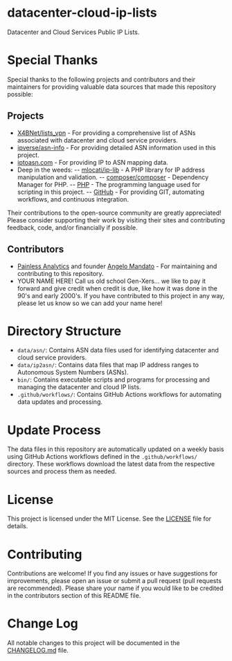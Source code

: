 # datacenter-cloud-ip-lists
Datacenter and Cloud Services Public IP Lists.

# Special Thanks
Special thanks to the following projects and contributors and their maintainers for providing valuable data sources that made this repository possible:

## Projects
- [X4BNet/lists_vpn](https://github.com/X4BNet/lists_vpn) - For providing a comprehensive list of ASNs associated with datacenter and cloud service providers.
- [ipverse/asn-info](https://github.com/ipverse/asn-info) - For providing detailed ASN information used in this project.
- [iptoasn.com](https://iptoasn.com/) - For providing IP to ASN mapping data.
- Deep in the weeds:
-- [mlocati/ip-lib](https://github.com/mlocati/ip-lib) - A PHP library for IP address manipulation and validation.
-- [composer/composer](https://github.com/composer/composer) - Dependency Manager for PHP.
-- [PHP](https://www.php.net) - The programming language used for scripting in this project.
-- [GitHub](https://github.com/) - For providing GIT, automating workflows, and continuous integration.

Their contributions to the open-source community are greatly appreciated! Please consider supporting their work by visiting their sites and contributing feedback, code, and/or financially if possible.  

## Contributors
- [Painless Analytics](https://www.painlessanalytics.com) and founder [Angelo Mandato](https://angelo.mandato.com) - For maintaining and contributing to this repository.
- YOUR NAME HERE! Call us old school Gen-Xers... we like to pay it forward and give credit when credit is due, like how it was done in the 90's and early 2000's. If you have contributed to this project in any way, please let us know so we can add your name here!

# Directory Structure
- `data/asn/`: Contains ASN data files used for identifying datacenter and cloud service providers.
- `data/ip2asn/`: Contains data files that map IP address ranges to Autonomous System Numbers (ASNs).
- `bin/`: Contains executable scripts and programs for processing and managing the datacenter and cloud IP lists.
- `.github/workflows/`: Contains GitHub Actions workflows for automating data updates and processing.

# Update Process
The data files in this repository are automatically updated on a weekly basis using GitHub Actions workflows defined in the `.github/workflows/` directory. These workflows download the latest data from the respective sources and process them as needed.

# License
This project is licensed under the MIT License. See the [LICENSE](LICENSE) file for details.

# Contributing
Contributions are welcome! If you find any issues or have suggestions for improvements, please open an issue or submit a pull request (pull requests are recommended). Please share your name if you would like to be credited in the contributors section of this README file.

# Change Log
All notable changes to this project will be documented in the [CHANGELOG.md](CHANGELOG.md) file.
